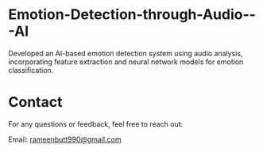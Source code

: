 # Emotion-Detection-through-Audio---AI
Developed an AI-based emotion detection system using audio analysis, incorporating feature extraction and neural network models for emotion classification.
# Contact
For any questions or feedback, feel free to reach out:

Email: rameenbutt990@gmail.com
